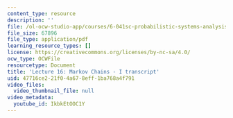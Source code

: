 ```yaml
---
content_type: resource
description: ''
file: /ol-ocw-studio-app/courses/6-041sc-probabilistic-systems-analysis-and-applied-probability-fall-2013/IkbkEtOOC1Y_transcript.pdf
file_size: 67896
file_type: application/pdf
learning_resource_types: []
license: https://creativecommons.org/licenses/by-nc-sa/4.0/
ocw_type: OCWFile
resourcetype: Document
title: 'Lecture 16: Markov Chains - I transcript'
uid: 47716ce2-21f0-4a67-8eff-1ba768a4f791
video_files:
  video_thumbnail_file: null
video_metadata:
  youtube_id: IkbkEtOOC1Y
---
```

